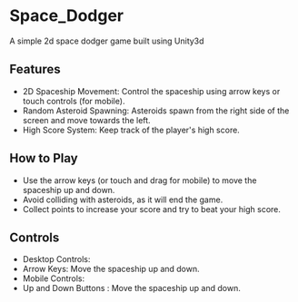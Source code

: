 # Space_Dodger
A simple 2d  space dodger game built using Unity3d
## Features

- 2D Spaceship Movement: Control the spaceship using arrow keys or touch controls (for mobile).
- Random Asteroid Spawning: Asteroids spawn from the right side of the screen and move towards the left.
- High Score System: Keep track of the player's high score.
## How to Play

- Use the arrow keys (or touch and drag for mobile) to move the spaceship up and down.
- Avoid colliding with asteroids, as it will end the game.
- Collect points to increase your score and try to beat your high score.
## Controls

- Desktop Controls:
- Arrow Keys: Move the spaceship up and down.
- Mobile Controls:
- Up and Down Buttons : Move the spaceship up and down.
